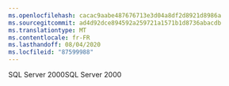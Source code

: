 ```yaml
---
ms.openlocfilehash: cacac9aabe487676713e3d04a8df2d8921d8986a
ms.sourcegitcommit: ad4d92dce894592a259721a1571b1d8736abacdb
ms.translationtype: MT
ms.contentlocale: fr-FR
ms.lasthandoff: 08/04/2020
ms.locfileid: "87599988"
---
```

<span data-ttu-id="4ddc2-101">SQL Server 2000</span><span class="sxs-lookup"><span data-stu-id="4ddc2-101">SQL Server 2000</span></span>
